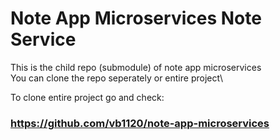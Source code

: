 # Note App Microservices Note Service

This is the child repo (submodule) of note app microservices\
You can clone the repo seperately or entire project\

To clone entire project go and check:

### https://github.com/vb1120/note-app-microservices
